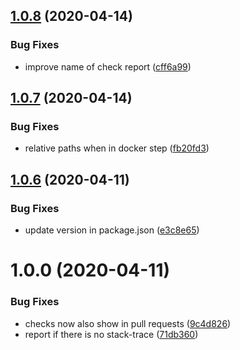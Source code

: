 ## [1.0.8](https://github.com/MirrorNG/nunit-reporter/compare/v1.0.7...v1.0.8) (2020-04-14)


### Bug Fixes

* improve name of check report ([cff6a99](https://github.com/MirrorNG/nunit-reporter/commit/cff6a99edf41949b951e0a494b6fce46b1b92380))

## [1.0.7](https://github.com/MirrorNG/nunit-reporter/compare/v1.0.6...v1.0.7) (2020-04-14)


### Bug Fixes

* relative paths when in docker step ([fb20fd3](https://github.com/MirrorNG/nunit-reporter/commit/fb20fd337de447eeabbc0acb59fb7c7752430809))

## [1.0.6](https://github.com/MirrorNG/nunit-reporter/compare/v1.0.5...v1.0.6) (2020-04-11)


### Bug Fixes

* update version in package.json ([e3c8e65](https://github.com/MirrorNG/nunit-reporter/commit/e3c8e654133c9997967b4e118d8243b3b6ba513c))

# 1.0.0 (2020-04-11)


### Bug Fixes

* checks now also show in pull requests ([9c4d826](https://github.com/MirrorNG/nunit-reporter/commit/9c4d82634c0bd432f7a99a79f9111f94b89c8540))
* report if there is no stack-trace ([71db360](https://github.com/MirrorNG/nunit-reporter/commit/71db360c42a8cf209efa08f85316d2d2a0d9947f))
